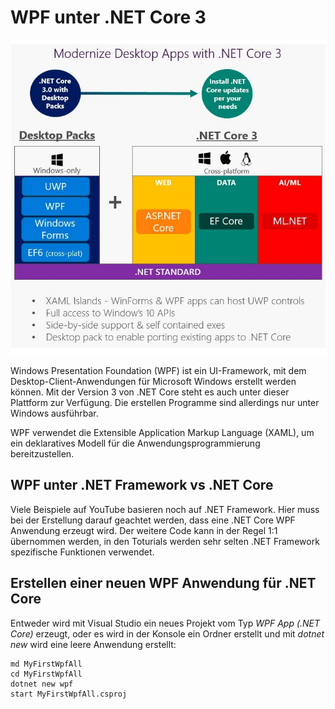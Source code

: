 # WPF unter .NET Core 3

![](wpf_net_core.png)

Windows Presentation Foundation (WPF) ist ein UI-Framework, mit dem Desktop-Client-Anwendungen für
Microsoft Windows erstellt werden können. Mit der Version 3 von .NET Core steht es auch unter dieser
Plattform zur Verfügung. Die erstellen Programme sind allerdings nur unter Windows ausführbar.

WPF verwendet die Extensible Application Markup Language (XAML), um ein deklaratives Modell für die
Anwendungsprogrammierung bereitzustellen.

## WPF unter .NET Framework vs .NET Core

Viele Beispiele auf YouTube basieren noch auf .NET Framework. Hier muss bei der Erstellung darauf
geachtet werden, dass eine .NET Core WPF Anwendung erzeugt wird. Der weitere Code kann in der Regel
1:1 übernommen werden, in den Toturials werden sehr selten .NET Framework spezifische Funktionen
verwendet.

## Erstellen einer neuen WPF Anwendung für .NET Core

Entweder wird mit Visual Studio ein neues Projekt vom Typ *WPF App (.NET Core)* erzeugt, oder es
wird in der Konsole ein Ordner erstellt und mit *dotnet new* wird eine leere Anwendung erstellt:

```text
md MyFirstWpfAll
cd MyFirstWpfAll
dotnet new wpf
start MyFirstWpfAll.csproj
```
